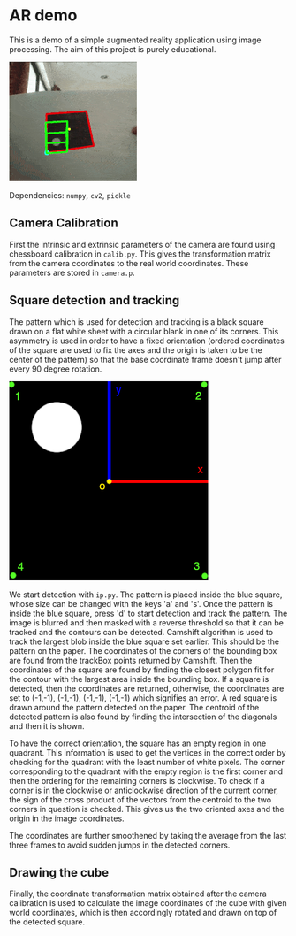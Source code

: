 # AR demo
This is a demo of a simple augmented reality application using image processing. The aim of this project is purely educational. 

![Demo](./resources/ardemo.gif)

Dependencies: `numpy`, `cv2`, `pickle`

## Camera Calibration
First the intrinsic and extrinsic parameters of the camera are found using chessboard calibration in `calib.py`. This gives the transformation matrix from the camera coordinates to the real world coordinates. These parameters are stored in `camera.p`.

## Square detection and tracking
The pattern which is used for detection and tracking is a black square drawn on a flat white sheet with a circular blank in one of its corners. This asymmetry is used in order to have a fixed orientation (ordered coordinates of the square are used to fix the axes and the origin is taken to be the center of the pattern) so that the base coordinate frame doesn't jump after every 90 degree rotation.

![Pattern](./resources/pattern.png)

We start detection with `ip.py`. The pattern is placed inside the blue square, whose size can be changed with the keys 'a' and 's'. Once the pattern is inside the blue square, press 'd' to start detection and track the pattern. The image is blurred and then masked with a reverse threshold so that it can be tracked and the contours can be detected. Camshift algorithm is used to track the largest blob inside the blue square set earlier. This should be the pattern on the paper. The coordinates of the corners of the bounding box are found from the trackBox points returned by Camshift. Then the coordinates of the square are found by finding the closest polygon fit for the contour with the largest area inside the bounding box. If a square is detected, then the coordinates are returned, otherwise, the coordinates are set to (-1,-1), (-1,-1), (-1,-1), (-1,-1) which signifies an error. A red square is drawn around the pattern detected on the paper. The centroid of the detected pattern is also found by finding the intersection of the diagonals and then it is shown.

To have the correct orientation, the square has an empty region in one quadrant. This information is used to get the vertices in the correct order by checking for the quadrant with the least number of white pixels. The corner corresponding to the quadrant with the empty region is the first corner and then the ordering for the remaining corners is clockwise. To check if a corner is in the clockwise or anticlockwise direction of the current corner, the sign of the cross product of the vectors from the centroid to the two corners in question is checked. This gives us the two oriented axes and the origin in the image coordinates.

The coordinates are further smoothened by taking the average from the last three frames to avoid sudden jumps in the detected corners. 

## Drawing the cube

Finally, the coordinate transformation matrix obtained after the camera calibration is used to calculate the image coordinates of the cube with given world coordinates, which is then accordingly rotated and drawn on top of the detected square.
